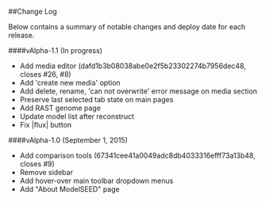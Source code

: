 ##Change Log

Below contains a summary of notable changes and deploy date for each release.



####vAlpha-1.1 (In progress)

- Add media editor (dafd1b3b08038abe0e2f5b23302274b7956dec48, closes #26, #8)
- Add 'create new media' option
- Add delete, rename, 'can not overwrite' error message on media section
- Preserve last selected tab state on main pages
- Add RAST genome page
- Update model list after reconstruct
- Fix |flux| button


####vAlpha-1.0 (September 1, 2015)

- Add comparison tools (67341cee41a0049adc8db4033316efff73a13b48, closes #9)
- Remove sidebar
- Add hover-over main toolbar dropdown menus
- Add "About ModelSEED" page
